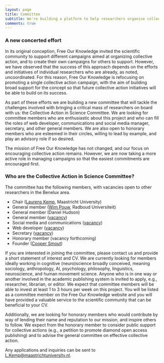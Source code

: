 ```yaml
---
layout: page
title: Committee
subtitle: We're building a platform to help researchers organise collective action in support of open and reproducible research practices
comments: true
---
```


### A new concerted effort
In its original conception, Free Our Knowledge invited the scientific community to support different campaigns aimed at organizing collective action, and to create their own campaigns for others to support. However, we have observed that the success of this approach depends on the efforts and initiatives of individual researchers who are already, as noted, uncoordinated. For this reason, Free Our Knowledge is refocusing on promoting a single collective action campaign, with the aim of building broad support for the concept so that future collective action initiatives will be able to build on its success.

As part of these efforts we are building a new committee that will tackle the challenges involved with bringing a critical mass of researchers on board with us: the Collective Action in Science Committee. We are looking for committee members who are enthusiastic about this project and who can fill the roles of web developer, communications and social media manager, secretary, and other general members. We are also open to honorary members who are esteemed in their circles, willing to lead by example, and play an advisory role if so desired.

The mission of Free Our Knowledge has not changed, and our focus on encouraging collective action remains. However, we are now taking a more active role in managing campaigns so that the easiest commitments are encouraged first.

### Who are the Collective Action in Science Committee?
The committee has the following members, with vacancies open to other researchers in the Benelux area.

* Chair ([Laurens Kemp](https://www.maastrichtuniversity.nl/nl/lt-kemp), Maastricht University)
* General member ([Wim Pouw](https://wimpouw.com/), Radboud Universiteit)
* General member (Daniel Hudson)
* General member ([vacancy](..\documents\VacancyCommittee.pdf))
* Social media and communications ([vacancy](https://freeourknowledge.org/documents/VacancyCommittee.pdf))
* Web developer ([vacancy](https://freeourknowledge.org/documents/VacancyCommittee.pdf))
* Secretary ([vacancy](https://freeourknowledge.org/documents/VacancyCommittee.pdf))
* Honorary member (vacancy forthcoming)
* Founder ([Cooper Smout](https://coopersmout.com/))

If you are interested in joining the committee, please contact us and provide a short statement of interest and CV. We are currently looking for members ideally working in cognitive (neuro)science broadly conceived, meaning sociology, anthropology, AI, psychology, philosophy, linguistics, neuroscience, and human movement science. Anyone who is in one way or another involved in the academic publishing system is invited to apply, e.g., researcher, librarian, or editor. We expect that committee members will be able to invest at least 1 to 3 hours per week on this project. You will be listed as a committee member on the Free Our Knowledge website and you will have provided a valuable service to the scientific community that can be beneficial to your CV.

Additionally, we are looking for honorary members who would contribute by way of lending their name and reputation to our mission, and inspire others to follow. We expect from the honorary member to consider public support for collective actions (e.g., a petition to promote diamond open access publishing) and to advise the general committee on effective collective action.

Any applications and inquiries can be sent to L.Kemp@maastrichtuniversity.nl.
